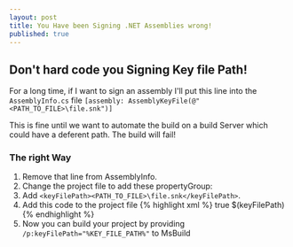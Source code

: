 ```yaml
---
layout: post
title: You Have been Signing .NET Assemblies wrong!
published: true
---
```



## Don't hard code you Signing Key file Path!

For a long time, if I want to sign an assembly I'll put this line into the `AssemblyInfo.cs` file
`[assembly: AssemblyKeyFile(@"<PATH_TO_FILE>\file.snk")]`

This is fine until we want to automate the build on a build Server which could have a deferent path.
The build will fail!


### The right Way
1. Remove that line from AssemblyInfo.
1. Change the project file to add these propertyGroup:
  1. Add `<keyFilePath><PATH_TO_FILE>\file.snk</keyFilePath>`.
  1. Add this code to the project file
   {% highlight xml %}
     <PropertyGroup>
     <SignAssembly>true</SignAssembly>
     </PropertyGroup>
     <PropertyGroup>
     <AssemblyOriginatorKeyFile>$(keyFilePath)</AssemblyOriginatorKeyFile>
     </PropertyGroup>
   {% endhighlight %}
1. Now you can build your project by providing `/p:keyFilePath="%KEY_FILE_PATH%"` to MsBuild
